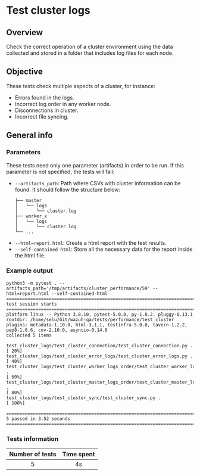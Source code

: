 # Test cluster logs

## Overview 

Check the correct operation of a cluster environment using the data collected and stored in a folder that includes log files for each node. 

## Objective

These tests check multiple aspects of a cluster, for instance:
- Errors found in the logs.
- Incorrect log order in any worker node.
- Disconnections in cluster.
- Incorrect file syncing.

## General info
### Parameters
These tests need only one parameter (artifacts) in order to be run. If this parameter is not specified, the tests will fail:
- `--artifacts_path`: Path where CSVs with cluster information can be found. It should follow the structure below:
    ```.
    ├── master
    │   └── logs
    │       └── cluster.log
    ├── worker_x
    │   └── logs
    │       └── cluster.log
    └── ...
    ```
- `--html=report.html`: Create a html report with the test results. 
- `--self-contained-html`: Store all the necessary data for the report inside the html file.

### Example output
```shell
python3 -m pytest . --artifacts_path='/tmp/artifacts/cluster_performance/59' --html=report.html --self-contained-html
============================================================================================ test session starts ============================================================================================
platform linux -- Python 3.8.10, pytest-5.0.0, py-1.8.2, pluggy-0.13.1
rootdir: /home/selu/Git/wazuh-qa/tests/performance/test_cluster
plugins: metadata-1.10.0, html-3.1.1, testinfra-5.0.0, tavern-1.2.2, pep8-1.0.6, cov-2.10.0, asyncio-0.14.0
collected 5 items                                                                                                                                                                                           

test_cluster_logs/test_cluster_connection/test_cluster_connection.py .                                                                                                                                [ 20%]
test_cluster_logs/test_cluster_error_logs/test_cluster_error_logs.py .                                                                                                                                [ 40%]
test_cluster_logs/test_cluster_worker_logs_order/test_cluster_worker_logs_order.py .                                                                                                                  [ 60%]
test_cluster_logs/test_cluster_master_logs_order/test_cluster_master_logs_order.py .                                                                                                                  [ 80%]
test_cluster_logs/test_cluster_sync/test_cluster_sync.py .                                                                                                                                           [ 100%] 

========================================================================================= 5 passed in 3.52 seconds ==========================================================================================
```

### Tests information

| Number of tests | Time spent |
|:--:|:--:|
| 5 | 4s |
